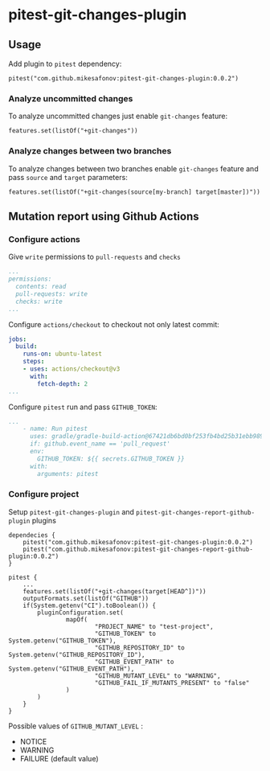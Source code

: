 # pitest-git-changes-plugin

## Usage

Add plugin to `pitest` dependency:

```
pitest("com.github.mikesafonov:pitest-git-changes-plugin:0.0.2")
```

### Analyze uncommitted changes

To analyze uncommitted changes just enable `git-changes` feature:

```
features.set(listOf("+git-changes"))
```

### Analyze changes between two branches

To analyze changes between two branches enable `git-changes` feature and pass `source` and `target` parameters:

```
features.set(listOf("+git-changes(source[my-branch] target[master])"))
```

## Mutation report using Github Actions

### Configure actions

Give `write` permissions to `pull-requests` and `checks`

```yaml
...
permissions: 
  contents: read
  pull-requests: write
  checks: write
...
```

Configure `actions/checkout` to checkout not only latest commit:

```yaml
jobs:
  build:
    runs-on: ubuntu-latest
    steps:
    - uses: actions/checkout@v3
      with:
        fetch-depth: 2
...
```

Configure `pitest` run and pass `GITHUB_TOKEN`:

```yaml
...
    - name: Run pitest
      uses: gradle/gradle-build-action@67421db6bd0bf253fb4bd25b31ebb98943c375e1
      if: github.event_name == 'pull_request'
      env:
        GITHUB_TOKEN: ${{ secrets.GITHUB_TOKEN }}
      with:
        arguments: pitest
```

### Configure project

Setup `pitest-git-changes-plugin` and `pitest-git-changes-report-github-plugin` plugins

```
dependecies {
    pitest("com.github.mikesafonov:pitest-git-changes-plugin:0.0.2")
    pitest("com.github.mikesafonov:pitest-git-changes-report-github-plugin:0.0.2")
}

pitest {
    ...
    features.set(listOf("+git-changes(target[HEAD^])"))
    outputFormats.set(listOf("GITHUB"))
    if(System.getenv("CI").toBoolean()) {
        pluginConfiguration.set(
                mapOf(
                        "PROJECT_NAME" to "test-project",
                        "GITHUB_TOKEN" to System.getenv("GITHUB_TOKEN"),
                        "GITHUB_REPOSITORY_ID" to System.getenv("GITHUB_REPOSITORY_ID"),
                        "GITHUB_EVENT_PATH" to System.getenv("GITHUB_EVENT_PATH"),
                        "GITHUB_MUTANT_LEVEL" to "WARNING",
                        "GITHUB_FAIL_IF_MUTANTS_PRESENT" to "false"
                )
        )
    }
}
```

Possible values of `GITHUB_MUTANT_LEVEL` :

- NOTICE
- WARNING
- FAILURE (default value)